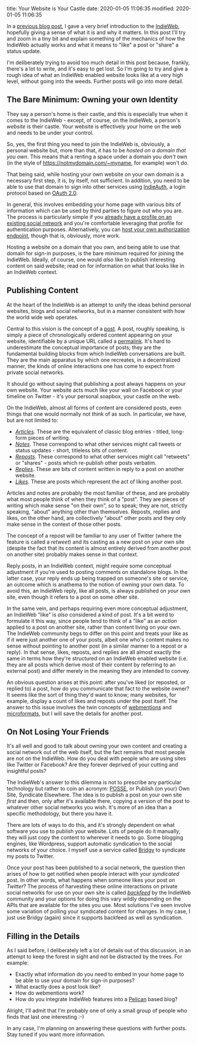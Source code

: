 title: Your Website is Your Castle
date: 2020-01-05 11:06:35
modified: 2020-01-05 11:06:35

In a [previous blog post][1], I gave a very brief introduction to the
[IndieWeb][2], hopefully giving a sense of what it is and why it matters.
In this post I'll try and zoom in a tiny bit and explain something of the
mechanics of how the IndieWeb actually works and what it means to "like" a
post or "share" a status update.

I'm deliberately trying to avoid too much detail in this post because,
frankly, there's a lot to write, and it's easy to get lost.  So I'm going to
try and give a rough idea of what an IndieWeb enabled website looks like at
a very high level, without going into the weeds.  Further posts will go into
more detail.

## The Bare Minimum: Owning your own Identity

They say a person's home is their castle, and this is especially true when
it comes to the IndieWeb - except, of course, on the IndieWeb, a person's
*website* is their castle.  Your website is effectively your home on the web
and needs to be under your control.

So, yes, the first thing you need to join the IndieWeb is, obviously, a
personal website but, more than that, it has to be *hosted on a domain that
you own*.  This means that a renting a space under a domain you *don't* own
(in the style of https://notmydomain.com/~myname, for example) won't do.

That being said, while hosting your own website on your own domain is a
necessary first step, it is, by itself, not sufficient.  In addition, you
need to be able to use that domain to sign into other services using
[IndieAuth][3], a login protocol based on [OAuth 2.0][4].

In general, this involves embedding your home page with various bits of
information which can be used by third parties to figure out who you are.
The process is particularly simple if you [already have a profile on an
existing social network][5] and you're comfortable leveraging that profile
for authentication purposes.  Alternatively, you can [host your own
authorization endpoint][6], though that is, obviously, more work.

Hosting a website on a domain that you own, and being able to use that
domain for sign-in purposes, is the bare minimum required for joining the
IndieWeb.  Ideally, of course, one would *also* like to publish interesting
content on said website; read on for information on what that looks like in
an IndieWeb context.

## Publishing Content

At the heart of the IndieWeb is an attempt to unify the ideas behind
personal websites, blogs and social networks, but in a manner consistent
with how the world wide web operates.

Central to this vision is the concept of a [post][7].  A post, roughly
speaking, is simply a piece of chronologically ordered content appearing on
your website, identifiable by a unique URL called a [permalink][8].  It's
hard to underestimate the conceptual importance of posts; they are the
fundamental building blocks from which IndieWeb conversations are built.
They are the main apparatus by which one recreates, in a decentralized
manner, the kinds of online interactions one has come to expect from private
social networks.

It should go without saying that publishing a post always happens on your
own website.  Your website acts much like your wall on Facebook or your
timeline on Twitter - it's your personal soapbox, your castle on the web.

On the IndieWeb, almost all forms of content are considered posts, even
things that one would normally not think of as such.  In particular, we
have, but are not limited to:

* [*Articles*][9].  These are the equivalent of classic blog entries -
  titled, long-form pieces of writing.
* [*Notes*][10].  These correspond to what other services might call tweets or
  status updates - short, titleless bits of content.
* [*Reposts*][11]. These correspond to what other services might call
  "retweets" or "shares" - posts which re-publish other posts verbatim.
* [*Replies*][12]. These are bits of content written in reply to a post on
  another website.
* [*Likes*][13].  These are posts which represent the act of liking another
  post.

Articles and notes are probably the most familiar of these, and are probably
what most people think of when they think of a "post".  They are pieces of
writing which make sense "on their own", so to speak; they are not, strictly
speaking, "about" anything other than themselves.  Reposts, replies and
likes, on the other hand, are collectively "about" other posts and they only
make sense in the context of those other posts.

The concept of a repost will be familiar to any user of Twitter (where the
feature is called a *retweet*) and its casting as a new post on *your own*
site (despite the fact that its content is almost entirely derived from
another post on another site) probably makes sense in that context.

Reply posts, in an IndieWeb context, might require some conceptual
adjustment if you're used to posting comments on standalone blogs. In the
latter case, your reply ends up being trapped on someone's site or service,
an outcome which is anathema to the notion of owning your own data.  To
avoid this, an IndieWeb reply, like all posts, is always published on *your
own* site, even though it refers to a post on some other site.

In the same vein, and perhaps requiring even more conceptual adjustment, an
IndieWeb "like" is *also* considered a kind of post.  It's a bit weird to
formulate it this way, since people tend to think of a "like" as an *action*
applied to a post on another site, rather than content living on your own.
The IndieWeb community begs to differ on this point and treats your like as
if it were just another one of your posts, albeit one who's content makes no
sense without pointing to another post (in a similar manner to a repost or a
reply).  In that sense, likes, reposts, and replies are all almost exactly
the same in terms how they're structured on an IndieWeb enabled website
(i.e. they are all posts which derive most of their content by referring to
an external post) and differ merely in the meaning they are intended to
convey.

An obvious question arises at this point: after you've liked (or reposted,
or replied to) a post, how do you communicate that fact to the website
owner?  It seems like the sort of thing they'd want to know; many websites,
for example, display a count of likes and reposts under the post itself.
The answer to this issue involves the twin concepts of [webmentions][14] and
[microformats][15], but I will save the details for another post.

## On Not Losing Your Friends

It's all well and good to talk about owning your own content and creating a
social network out of the web itself, but the fact remains that most people
are not on the IndieWeb.  How do you deal with people who are using sites
like Twitter or Facebook?  Are they forever deprived of your cutting and
insightful posts?

The IndieWeb's answer to this dilemma is not to prescribe any particular
technology but rather to coin an acronym: [POSSE][16], or Publish (on your)
Own Site, Syndicate Elsewhere.  The idea is to publish a post on your own
site *first* and then, only after it's available there, copying a version of
the post to whatever other social networks you wish.  It's more of an idea
than a specific methodology, but there you have it.

There are lots of ways to do this, and it's strongly dependent on what
software you use to publish your website.  Lots of people do it manually;
they will just copy the content to wherever it needs to go.  Some blogging
engines, like Wordpress, support automatic syndication to the social
networks of your choice.  I myself use a service called [Bridgy][17] to
syndicate my posts to Twitter.

Once your post has been published to a social network, the question then
arises of how to get notified when people interact with your *syndicated*
post.  In other words, what happens when someone likes your post *on
Twitter*?  The process of harvesting these online interactions on private
social networks for use on your own site is called [*backfeed*][18] by the
IndieWeb community and your options for doing this vary wildly depending on
the APIs that are available for the sites you use.  Most solutions I've seen
involve some variation of polling your syndicated content for changes.  In
my case, I just use Bridgy (again) since it supports backfeed as well as
syndication.

## Filling in the Details

As I said before, I deliberately left a lot of details out of this
discussion, in an attempt to keep the forest in sight and not be distracted
by the trees.  For example:

* Exactly what information do you need to embed in your home page to be able
  to use your domain for sign-in purposes?
* What exactly does a post look like?
* How do webmentions work?
* How do you integrate IndieWeb features into a [Pelican][19] based blog?

Alright, I'll admit that I'm probably one of only a small group of people
who finds that last one interesting :-)

In any case, I'm planning on answering these questions with further posts.
Stay tuned if you want more information.


[1]: /2019/intro-to-indieweb
[2]: https://indieweb.org
[3]: https://indieweb.org/IndieAuth
[4]: https://www.digitalocean.com/community/tutorials/an-introduction-to-oauth-2
[5]: https://indieweb.org/How_to_set_up_web_sign-in_on_your_own_domain
[6]: https://indieweb.org/selfauth
[7]: https://indieweb.org/posts
[8]: https://indieweb.org/permalink
[9]: https://indieweb.org/article
[10]: https://indieweb.org/note
[11]: https://indieweb.org/repost
[12]: https://indieweb.org/reply
[13]: https://indieweb.org/like
[14]: https://indieweb.org/webmention
[15]: https://indieweb.org/microformats
[16]: https://indieweb.org/POSSE
[17]: https://indieweb.org/Bridgy
[18]: https://indieweb.org/backfeed
[19]: https://blog.getpelican.com/

